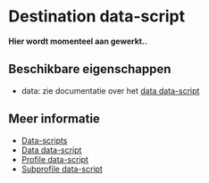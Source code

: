 # Destination data-script

**Hier wordt momenteel aan gewerkt..**


## Beschikbare eigenschappen

* data: zie documentatie over het [data data-script](./followups-scripting-data)


## Meer informatie

* [Data-scripts](./followups-scripting)
* [Data data-script](./followups-scripting-data)
* [Profile data-script](./followups-scripting-profile)
* [Subprofile data-script](./followups-scripting-subprofile)
